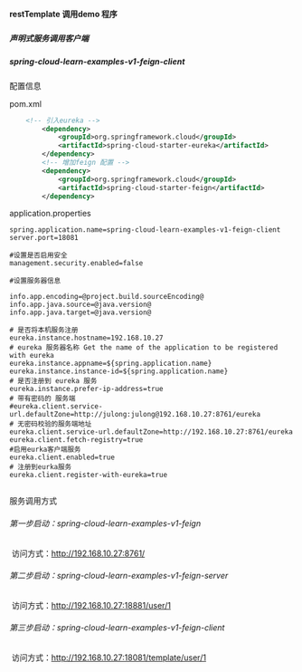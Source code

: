 #### restTemplate 调用demo 程序

##### 

##### 声明式服务调用客户端

##### 	spring-cloud-learn-examples-v1-feign-client 

配置信息

pom.xml

```xml
	<!-- 引入eureka -->
		<dependency>
			<groupId>org.springframework.cloud</groupId>
			<artifactId>spring-cloud-starter-eureka</artifactId>
		</dependency>
		<!-- 增加feign 配置 -->
		<dependency>
		    <groupId>org.springframework.cloud</groupId>
		    <artifactId>spring-cloud-starter-feign</artifactId>
		</dependency>
```



application.properties

```properties
spring.application.name=spring-cloud-learn-examples-v1-feign-client
server.port=18081

#设置是否启用安全
management.security.enabled=false

#设置服务器信息

info.app.encoding=@project.build.sourceEncoding@
info.app.java.source=@java.version@
info.app.java.target=@java.version@

# 是否将本机服务注册
eureka.instance.hostname=192.168.10.27
# eureka 服务器名称 Get the name of the application to be registered with eureka
eureka.instance.appname=${spring.application.name}
eureka.instance.instance-id=${spring.application.name}
# 是否注册到 eureka 服务
eureka.instance.prefer-ip-address=true
# 带有密码的 服务端
#eureka.client.service-url.defaultZone=http://julong:julong@192.168.10.27:8761/eureka
# 无密码校验的服务端地址
eureka.client.service-url.defaultZone=http://192.168.10.27:8761/eureka
eureka.client.fetch-registry=true
#启用eurka客户端服务
eureka.client.enabled=true
# 注册到eurka服务
eureka.client.register-with-eureka=true


```



服务调用方式

###### 第一步启动：spring-cloud-learn-examples-v1-feign

​		访问方式：http://192.168.10.27:8761/

###### 第二步启动：spring-cloud-learn-examples-v1-feign-server 

​		访问方式：http://192.168.10.27:18881/user/1

###### 第三步启动：spring-cloud-learn-examples-v1-feign-client

​	    访问方式：http://192.168.10.27:18081/template/user/1



